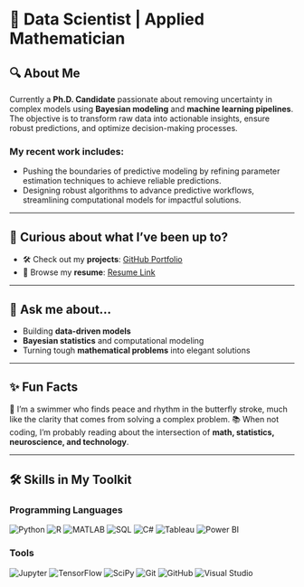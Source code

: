 # 🚀 Data Scientist | Applied Mathematician 

## 🔍 About Me  
Currently a **Ph.D. Candidate** passionate about removing uncertainty in complex models using **Bayesian modeling** and **machine learning pipelines**. 
The objective is to transform raw data into actionable insights, ensure robust predictions, and optimize decision-making processes.  

### My recent work includes:  
- Pushing the boundaries of predictive modeling by refining parameter estimation techniques to achieve reliable predictions.
- Designing robust algorithms to advance predictive workflows, streamlining computational models for impactful solutions.

---

## 📂 Curious about what I’ve been up to?  
- 🛠️ Check out my **projects**: [GitHub Portfolio](https://github.com/Kamala-Dadashova?tab=repositories)
- 📄 Browse my **resume**: [Resume Link](https://github.com/yourusername/resume.pdf)  

---

## 💬 Ask me about...  
- Building **data-driven models**  
- **Bayesian statistics** and computational modeling  
- Turning tough **mathematical problems** into elegant solutions  

---

## ✨ Fun Facts  
🌊 I’m a swimmer who finds peace and rhythm in the butterfly stroke, much like the clarity that comes from solving a complex problem. 
📚 When not coding, I’m probably reading about the intersection of **math, statistics, neuroscience, and technology**.  

---

## 🛠️ Skills in My Toolkit  

### Programming Languages  
![Python](https://img.shields.io/badge/Python-3776AB?style=for-the-badge&logo=python&logoColor=white) 
![R](https://img.shields.io/badge/R-276DC3?style=for-the-badge&logo=r&logoColor=white) 
![MATLAB](https://img.shields.io/badge/MATLAB-0076A8?style=for-the-badge&logo=mathworks&logoColor=white) 
![SQL](https://img.shields.io/badge/SQL-4479A1?style=for-the-badge&logo=postgresql&logoColor=white) 
![C#](https://img.shields.io/badge/C%23-239120?style=for-the-badge&logo=c-sharp&logoColor=white) 
![Tableau](https://img.shields.io/badge/Tableau-E97627?style=for-the-badge&logo=tableau&logoColor=white) 
![Power BI](https://img.shields.io/badge/Power%20BI-F2C811?style=for-the-badge&logo=power-bi&logoColor=white)



### Tools  
![Jupyter](https://img.shields.io/badge/Jupyter-F37626?style=for-the-badge&logo=jupyter&logoColor=white) 
![TensorFlow](https://img.shields.io/badge/TensorFlow-FF6F00?style=for-the-badge&logo=tensorflow&logoColor=white) 
![SciPy](https://img.shields.io/badge/SciPy-8CAAE6?style=for-the-badge&logo=scipy&logoColor=white) 
![Git](https://img.shields.io/badge/Git-F05032?style=for-the-badge&logo=git&logoColor=white) 
![GitHub](https://img.shields.io/badge/GitHub-181717?style=for-the-badge&logo=github&logoColor=white) 
![Visual Studio](https://img.shields.io/badge/Visual%20Studio-5C2D91?style=for-the-badge&logo=visual-studio&logoColor=white) 

